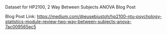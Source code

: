 Dataset for HP2100, 2 Way Between Subjects ANOVA Blog Post

Blog Post Link: https://medium.com/@eusebiustoh/hp2100-ntu-psychology-statistics-module-review-two-way-between-subjects-anova-7ac009565ec5
